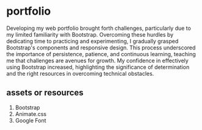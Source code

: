 # portfolio
Developing my web portfolio brought forth challenges, particularly due to my limited familiarity with Bootstrap. Overcoming these hurdles by dedicating time to practicing and experimenting, I gradually grasped Bootstrap's components and responsive design. This process underscored the importance of persistence, patience, and continuous learning, teaching me that challenges are avenues for growth. My confidence in effectively using Bootstrap increased, highlighting the significance of determination and the right resources in overcoming technical obstacles.

## assets or resources
1. Bootstrap
2. Animate.css
3. Google Font
